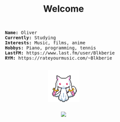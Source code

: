 <body>
  <center>
    <h1 align="center"> Welcome </h1>
    <br>
    <div align="left">
      <pre>
        <b>Name:</b> Oliver
        <b>Currently:</b> Studying
        <b>Interests:</b> Music, films, anime
        <b>Hobbys:</b> Piano, programming, tennis
        <b>LastFM:</b> https://www.last.fm/user/Blkberie
        <b>RYM:</b> https://rateyourmusic.com/~Blkberie
      </pre>
    </div>
    <div align="center">
      <img src="kyubey.gif" align="center" width="100" height="100">
    </div>
    <br>
    <div>
      <p align="center">
        <a href="www.linkedin.com/in/oliverstaddon" target="_blank"><img src="https://custom-icon-badges.demolab.com/badge/LinkedIn-0A66C2?logo=linkedin-white&logoColor=fff"/></a>
      </p>
    </div>
  </center>
</body>

<!--
<body>
  <center>
<h1 align="center"> ~ 𝓦𝓮𝓵𝓬𝓸𝓶𝓮 𝓽𝓸 𝓶𝔂 𝓹𝓻𝓸𝓯𝓲𝓵𝓮 ~ </h1>
<br>
<div align="center">
  <img src="https://media1.tenor.com/m/RCSFrOJJzocAAAAd/zixload.gif">
  <P> <a href="https://www.youtube.com/watch?v=U8d8h7lIzFQ"> 𝓓𝓲𝓼𝓬𝓸 𝓒𝓻𝓲𝓶𝓼𝓸𝓷 - 𝓒𝓠 </a></P>
</div>

<h2 align="center"> ~ 𝓐𝓫𝓸𝓾𝓽 𝓶𝓮 ~ </h2>
  <div align="center">
<img src="https://media.discordapp.net/attachments/902872752434872350/937459259933868063/khat-cat.gif?ex=679751b8&is=67960038&hm=ac564aeec4d6d376bfb703a2de891b49340d775d0dd5d24a4425a58d48a6c3b7&" align="right">
  </div>
<li>
<b>Name:</b> Oliver
</li>
<li>
  <b>Currently:</b> Studying
</li>
<li>
  <b>Interests:</b> Music, films, anime
<li>
<b>Hobbys:</b> Piano, programming, tennis
</li>
<li>
  <b>LastFM:</b> https://www.last.fm/user/Blkberie
</li>
<li>
  <b>RYM:</b> https://rateyourmusic.com/~Blkberie
</li>
<br><br><br><br>
</div>
<div>

  
<h2 align="center"> ~ 𝓦𝓱𝓪𝓽 𝓘 𝓬𝓪𝓷 𝓭𝓸 ~ </h2>
<p>
  <div align="center">
<img src="https://media1.tenor.com/m/quCXH5D5PtIAAAAd/anime-frieren.gif" align="right" width="298" height="169">
  </div>
</div>
<div>
  <br>
<p align="center">
  I code in these languages and also have experience in game engines and stuff. I've made a few games and done many mini-projects to develop my skills.
  <br><br>
    <img src="https://custom-icon-badges.demolab.com/badge/C%23-%23239120.svg?logo=cshrp&logoColor=white"/> 
    <img src="https://img.shields.io/badge/Java-%23ED8B00.svg?logo=openjdk&logoColor=white"/>
    <img src="https://img.shields.io/badge/HTML-%23E34F26.svg?logo=html5&logoColor=white"/> 
    <img src="https://img.shields.io/badge/CSS-1572B6?logo=css3&logoColor=fff"/>
    <img src="https://custom-icon-badges.demolab.com/badge/Visual%20Studio%20Code-0078d7.svg?logo=vsc&logoColor=white"/> 
    <img src="https://img.shields.io/badge/Blender-%23F5792A.svg?logo=blender&logoColor=white"/> 
    <img src="https://img.shields.io/badge/Unity-%23000000.svg?logo=unity&logoColor=white"/> 
  <br>
</p>

<br>
<h2 align="center"> ~ 𝓜𝔂 𝓵𝓲𝓷𝓴𝓼 ~ </h2>
<br>
<p align="center">
  <a href="www.linkedin.com/in/oliverstaddon" target="_blank"><img src="https://custom-icon-badges.demolab.com/badge/LinkedIn-0A66C2?logo=linkedin-white&logoColor=fff"/></a>
</p>
</div>
<br>

<div>
<h2 align="center"> ~ 𝓣𝓱𝓪𝓷𝓴𝓼 𝓯𝓸𝓻 𝓻𝓮𝓪𝓭𝓲𝓷𝓰 ~ </h2>
<div align="center">
<img src="https://media1.tenor.com/m/yFmuhKuxussAAAAd/suzume.gif">
</div>
<hr>
</div>
</div>
    </center>
</body>

-->

<!--
**oliverstaddon/oliverstaddon** is a ✨ _special_ ✨ repository because its `README.md` (this file) appears on your GitHub profile.

Here are some ideas to get you started:

- 🔭 I’m currently working on ...
- 🌱 I’m currently learning ...
- 👯 I’m looking to collaborate on ...
- 🤔 I’m looking for help with ...
- 💬 Ask me about ...
- 📫 How to reach me: ...
- 😄 Pronouns: ...
- ⚡ Fun fact: ...
-->

